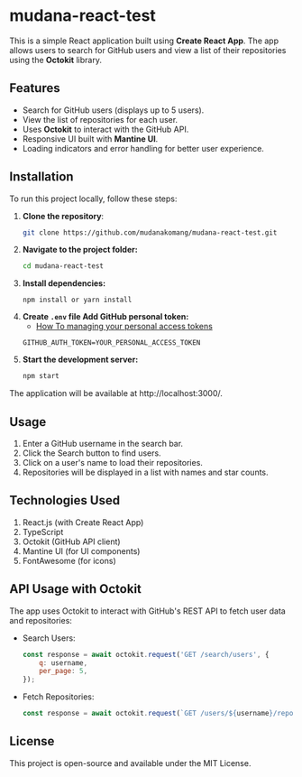 # mudana-react-test

This is a simple React application built using **Create React App**. The app allows users to search for GitHub users and view a list of their repositories using the **Octokit** library.

## Features
- Search for GitHub users (displays up to 5 users).
- View the list of repositories for each user.
- Uses **Octokit** to interact with the GitHub API.
- Responsive UI built with **Mantine UI**.
- Loading indicators and error handling for better user experience.

## Installation
To run this project locally, follow these steps:

1. **Clone the repository**:
   ```sh
   git clone https://github.com/mudanakomang/mudana-react-test.git

2. **Navigate to the project folder:**
    ```sh
    cd mudana-react-test
3. **Install dependencies:**
    ```
    npm install or yarn install
4. **Create `.env` file Add GitHub personal token:**
    - [How To managing your personal access tokens](https://docs.github.com/en/authentication/keeping-your-account-and-data-secure/managing-your-personal-access-tokens)
    ```
    GITHUB_AUTH_TOKEN=YOUR_PERSONAL_ACCESS_TOKEN

5. **Start the development server:**
    ```sh
    npm start

The application will be available at http://localhost:3000/.

## Usage
1. Enter a GitHub username in the search bar.
2. Click the Search button to find users.
3. Click on a user's name to load their repositories.
4. Repositories will be displayed in a list with names and star counts.

## Technologies Used
1. React.js (with Create React App)
2. TypeScript
3. Octokit (GitHub API client)
4. Mantine UI (for UI components)
5. FontAwesome (for icons)


## API Usage with Octokit
The app uses Octokit to interact with GitHub's REST API to fetch user data and repositories:

- Search Users:
    ```js
    const response = await octokit.request('GET /search/users', {
        q: username,
        per_page: 5,
    });
    ```

- Fetch Repositories:
    ```js
    const response = await octokit.request(`GET /users/${username}/repos`);

## License
This project is open-source and available under the MIT License.
